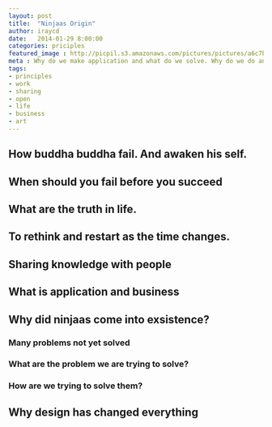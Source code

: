 ```yaml
---
layout: post
title:  "Ninjaas Origin"
author: iraycd
date:   2014-01-29 8:00:00
categories: priciples
featured_image : http://picpil.s3.amazonaws.com/pictures/pictures/a6c7b760efe74c348ee9b7ae4ee91661139604063277.jpg
meta : Why do we make application and what do we solve. Why do we do and what do we work for? How to solve and how to learn by failing.
tags:
- principles
- work
- sharing
- open
- life
- business
- art
---
```


## How buddha buddha fail. And awaken his self.

## When should you fail before you succeed

## What are the truth in life.

## To rethink and restart as the time changes.

## Sharing knowledge with people

## What is application and business

## Why did ninjaas come into exsistence?

### Many problems not yet solved
### What are the problem we are trying to solve?
### How are we trying to solve them?

## Why design has changed everything